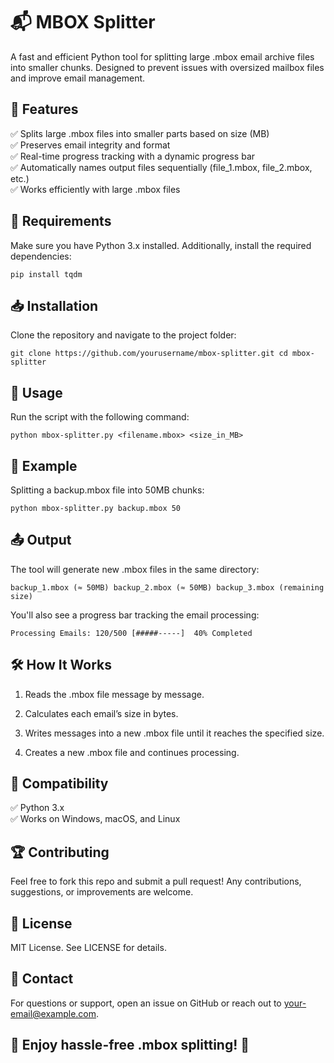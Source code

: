 # 📬 MBOX Splitter

A fast and efficient Python tool for splitting large .mbox email archive files into smaller chunks. Designed to prevent issues with oversized mailbox files and improve email management.  

## 🚀 Features

✅ Splits large .mbox files into smaller parts based on size (MB)  
✅ Preserves email integrity and format  
✅ Real-time progress tracking with a dynamic progress bar  
✅ Automatically names output files sequentially (file_1.mbox, file_2.mbox, etc.)  
✅ Works efficiently with large .mbox files  
  
## 📌 Requirements

Make sure you have Python 3.x installed. Additionally, install the required dependencies:

``pip install tqdm``  

## 📥 Installation

Clone the repository and navigate to the project folder:

``git clone https://github.com/yourusername/mbox-splitter.git
cd mbox-splitter``  

## 🔧 Usage

Run the script with the following command:

``python mbox-splitter.py <filename.mbox> <size_in_MB>``  

## 📌 Example

Splitting a backup.mbox file into 50MB chunks:

``python mbox-splitter.py backup.mbox 50``  

## 📤 Output

The tool will generate new .mbox files in the same directory:

``backup_1.mbox (≈ 50MB)
backup_2.mbox (≈ 50MB)
backup_3.mbox (remaining size)``  

You'll also see a progress bar tracking the email processing:

``Processing Emails: 120/500 [#####-----]  40% Completed``  

## 🛠️ How It Works

1. Reads the .mbox file message by message.

2. Calculates each email’s size in bytes.

3. Writes messages into a new .mbox file until it reaches the specified size.

4. Creates a new .mbox file and continues processing.  

## 🐍 Compatibility

✅ Python 3.x  
✅ Works on Windows, macOS, and Linux  

## 🏆 Contributing

Feel free to fork this repo and submit a pull request! Any contributions, suggestions, or improvements are welcome.  

## 📜 License

MIT License. See LICENSE for details.  

## 📧 Contact

For questions or support, open an issue on GitHub or reach out to your-email@example.com.  

## 🚀 Enjoy hassle-free .mbox splitting! 🎯
